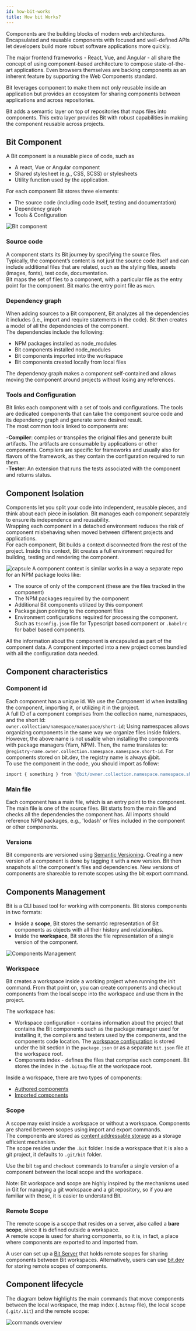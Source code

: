 ```yaml
---
id: how-bit-works
title: How bit Works?
---
```


Components are the building blocks of modern web architectures. Encapsulated and reusable components with focused and well-defined APIs let developers build more robust software applications more quickly.

The major frontend frameworks - React, Vue, and Angular - all share the concept of using component-based architecture to compose state-of-the-art applications. Even browsers themselves are backing components as an inherent feature by supporting the Web Components standard.

Bit leverages component to make them not only reusable inside an application but provides an ecosystem for sharing components between applications and across repositories.  

Bit adds a semantic layer on top of repositories that maps files into components. This extra layer provides Bit with robust capabilities in making the component reusable across projects.  

## Bit Component

A Bit component is a reusable piece of code, such as  

- A react, Vue or Angular component
- Shared stylesheet (e.g., CSS, SCSS) or stylesheets  
- Utility function used by the application.

For each component Bit stores three elements:  

- The source code (including code itself, testing and documentation)
- Dependency graph
- Tools & Configuration

![Bit component](https://storage.googleapis.com/static.bit.dev/docs/images/component.svg)

### Source code

A component starts its Bit journey by specifying the source files.  
Typically, the component’s content is not just the source code itself and can include additional files that are related, such as the styling files, assets (images, fonts), test code, documentation.  
Bit maps the set of files to a component, with a particular file as the entry point for the component. Bit marks the entry point file as `main`.  

### Dependency graph

When adding sources to a Bit component, Bit analyzes all the dependencies it includes (i.e., import and require statements in the code).
Bit then creates a model of all the dependencies of the component.  
The dependencies include the following:  

- NPM packages installed as node_modules
- Bit components installed node_modules
- Bit components imported into the workspace
- Bit components created locally from local files

The dependency graph makes a component self-contained and allows moving the component around projects without losing any references.  

### Tools and Configuration

Bit links each component with a set of tools and configurations. The tools are dedicated components that can take the component source code and its dependency graph and generate some desired result.  
The most common tools linked to components are:  

-**Compiler**: compiles or transpiles the original files and generate built artifacts. The artifacts are consumable by applications or other components. Compilers are specific for frameworks and usually also for flavors of the framework, as they contain the configuration required to run them.  
-**Tester**: An extension that runs the tests associated with the component and returns status.  

## Component Isolation

Components let you split your code into independent, reusable pieces, and think about each piece in isolation. Bit manages each component separately to ensure its independence and reusability.  
Wrapping each component in a detached environment reduces the risk of component misbehaving when moved between different projects and applications.  
For each component, Bit builds a context disconnected from the rest of the project. Inside this context, Bit creates a full environment required for building, testing and rendering the component.  

![capsule](https://storage.googleapis.com/static.bit.dev/docs/gifs/tree-capsule.gif)
A component context is similar works in a way a separate repo for an NPM package looks like:  

- The source of only of the component (these are the files tracked in the component)
- The NPM packages required by the component
- Additional Bit components utilized by this component
- Package.json pointing to the component files
- Environment configurations required for processing the component. Such as `tsconfig.json` file for Typescript based component or `.babelrc` for babel based components.  

All the information about the component is encapsuled as part of the component data. A component imported into a new project comes bundled with all the configuration data needed.  

## Component characteristics

### Component id

Each component has a unique id. We use the Component id when installing the component, importing it, or utilizing it in the project.  
A full ID of a component comprises from the collection name, namespaces, and the short Id:  
`owner.collection/namespace/namespace/short-id`;
Using namespaces allows organizing components in the same way we organize files inside folders.  
However, the above name is not usable when installing the components with package managers (Yarn, NPM). Then, the name translates to:  
`@registry-name.owner.collection.namespace.namespace.short-id`. For components stored on bit.dev, the registry name is always @bit.  
To use the component in the code, you should import as follow:  

```bash
import { something } from '@bit/owner.collection.namespace.namespace.short-id';
```

### Main file

Each component has a main file, which is an entry point to the component. The main file is one of the source files. Bit starts from the main file and checks all the dependencies the component has. All imports should reference NPM packages, e.g., 'lodash' or files included in the component or other components.  

### Versions

Bit components are versioned using [Semantic Versioning](https://semver.org). Creating a new version of a component is done by tagging it with a new version. Bit then snapshots all the component's files and dependencies. New versions of components are shareable to remote scopes using the bit export command.  

## Components Management

Bit is a CLI based tool for working with components. Bit stores components in two formats:  

- Inside a **scope**, Bit stores the semantic representation of Bit components as objects with all their history and relationships.  
- Inside the **workspace**, Bit stores the file representation of a single version of the component.  

![Components Management](https://storage.googleapis.com/static.bit.dev/docs/images/scope-workspace.svg)

### Workspace

Bit creates a workspace inside a working project when running the init command. From that point on, you can create components and checkout components from the local scope into the workspace and use them in the project.  

The workspace has:  

- Workspace configuration - contains information about the project that contains the Bit components such as the package manager used for installing it, the compilers and testers used by the components, and the components code location. The [workspace configuration](/docs/workspace) is stored under the bit section in the `package.json` or as a separate `bit.json` file at the workspace root.
- Components index - defines the files that comprise each component. Bit stores the index in the `.bitmap` file at the workspace root.

Inside a workspace, there are two types of components:  

- [Authored components](/docs/workspace#authored-components)
- [Imported components](/docs/workspace#imported-components)

### Scope

A scope may exist inside a workspace or without a workspace. Components are shared between scopes using import and export commands.  
The components are stored as [content addressable storage](https://en.wikipedia.org/wiki/Content-addressable_storage) as a storage efficient mechanism.  
The scope resides under the `.bit` folder. Inside a workspace that it is also a git project, it defaults to `.git/bit` folder.  

Use the bit `tag` and `checkout` commands to transfer a single version of a component between the local scope and the workspace.  

Note: Bit workspace and scope are highly inspired by the mechanisms used in Git for managing a git workspace and a git repository, so if you are familiar with those, it is easier to understand Bit.

### Remote Scope

The remote scope is a scope that resides on a server, also called a **bare scope**, since it is defined outside a workspace.  
A remote scope is used for sharing components, so it is, in fact, a place where components are exported to and imported from.  

A user can set up a [Bit Server](/docs/bit-server) that holds remote scopes for sharing components between Bit workspaces. Alternatively, users can use [bit.dev](/docs/bit-dev) for storing remote scopes of components.  

## Component lifecycle

The diagram below highlights the main commands that move components between the local workspace, the map index (`.bitmap` file), the local scope (`.git/.bit`) and the remote scope:  

![commands overview](https://storage.googleapis.com/static.bit.dev/docs/images/commands_overview.svg)
